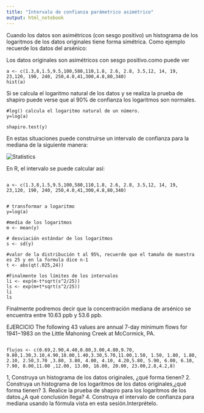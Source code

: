 ```yaml
---
title: "Intervalo de confianza parámetrico asimétrico"
output: html_notebook
---
```


Cuando los datos son asimétricos (con sesgo positivo) un histograma de los logaritmos de los datos originales tiene forma simétrica. Como ejemplo recuerde los datos del arsénico: 


Los datos originales son asimétricos con sesgo positivo.como puede ver
```{r}
a <- c(1.3,8,1.5,9.5,100,580,110,1.8, 2.6, 2.8, 3.5,12, 14, 19, 23,120, 190, 240, 250,4.0,41,300,4.8,80,340)
hist(a)
```

Si se calcula el logaritmo natural de los datos y se realiza la prueba de shapiro puede verse que al 90% de confianza los logaritmos son normales.

```{r}
#log() calcula el logaritmo natural de un número.
y=log(a)

shapiro.test(y)
```

En estas situaciones puede construirse un intervalo de confianza para la mediana de la siguiente manera:



![Statistics](/probabilidad/figs/exponencial.PNG)


En R, el intervalo se puede calcular así:

```{r}

a <- c(1.3,8,1.5,9.5,100,580,110,1.8, 2.6, 2.8, 3.5,12, 14, 19, 23,120, 190, 240, 250,4.0,41,300,4.8,80,340)


# transformar a logaritmo
y=log(a)

#media de los logaritmos
m <- mean(y)

# desviación estándar de los logaritmos
s <- sd(y)

#valor de la distribución t al 95%, recuerde que el tamaño de muestra es 25 y en la formula dice n-1
t <- abs(qt(.025,24))

#Finalmente los límites de los intervalos
li <- exp(m-t*sqrt(s^2/25))
ls <- exp(m+t*sqrt(s^2/25))
li
ls
```

Finalmente podremos decir que la concentración mediana de arsénico se encuentra entre 10.63 ppb y 53.6 ppb.



EJERCICIO
The following 43 values are annual 7-day minimum flows for 1941−1983 on the Little Mahoning
Creek at McCormick, PA.

```{r}

flujos <- c(0.69,2.90,4.40,0.80,3.00,4.80,9.70, 9.80,1.30,3.10,4.90,10.00,1.40,3.30,5.70,11.00,1.50, 1.50, 1.80, 1.80, 2.10, 2.50,3.70 ,3.80, 3.80, 4.00, 4.10, 4.20,5.80, 5.90, 6.00, 6.10, 7.90, 8.00,11.00 ,12.00, 13.00, 16.00, 20.00, 23.00,2.8,4.2,8)
```
1, Construya un histograma de los datos originales, ¿qué forma tienen?
2. Construya un histograma de los logaritmos de los datos originales,¿qué forma tienen?
3. Realice la prueba de shapiro para los logaritmos de los datos.¿A qué conclusión llega?
4. Construya el intervalo de confianza para mediana usando la fórmula vista en esta sesión.Interprételo.


